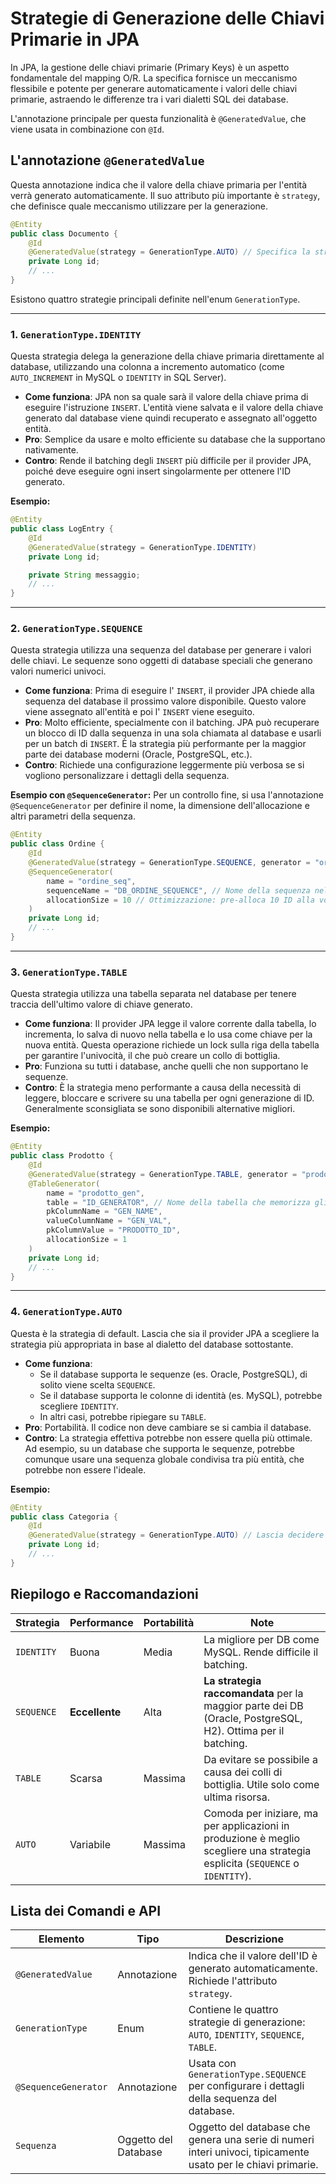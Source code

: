 # Strategie di Generazione delle Chiavi Primarie in JPA

In JPA, la gestione delle chiavi primarie (Primary Keys) è un aspetto fondamentale del mapping O/R. La specifica fornisce un meccanismo flessibile e potente per generare automaticamente i valori delle chiavi primarie, astraendo le differenze tra i vari dialetti SQL dei database.

L'annotazione principale per questa funzionalità è `@GeneratedValue`, che viene usata in combinazione con `@Id`.

## L'annotazione `@GeneratedValue`

Questa annotazione indica che il valore della chiave primaria per l'entità verrà generato automaticamente. Il suo attributo più importante è `strategy`, che definisce quale meccanismo utilizzare per la generazione.

```java
@Entity
public class Documento {
    @Id
    @GeneratedValue(strategy = GenerationType.AUTO) // Specifica la strategia
    private Long id;
    // ...
}
```

Esistono quattro strategie principali definite nell'enum `GenerationType`.

---

### 1. `GenerationType.IDENTITY`

Questa strategia delega la generazione della chiave primaria direttamente al database, utilizzando una colonna a incremento automatico (come `AUTO_INCREMENT` in MySQL o `IDENTITY` in SQL Server).

- **Come funziona**: JPA non sa quale sarà il valore della chiave prima di eseguire l'istruzione `INSERT`. L'entità viene salvata e il valore della chiave generato dal database viene quindi recuperato e assegnato all'oggetto entità.
- **Pro**: Semplice da usare e molto efficiente su database che la supportano nativamente.
- **Contro**: Rende il batching degli `INSERT` più difficile per il provider JPA, poiché deve eseguire ogni insert singolarmente per ottenere l'ID generato.

**Esempio:**

```java
@Entity
public class LogEntry {
    @Id
    @GeneratedValue(strategy = GenerationType.IDENTITY)
    private Long id;

    private String messaggio;
    // ...
}
```

---

### 2. `GenerationType.SEQUENCE`

Questa strategia utilizza una sequenza del database per generare i valori delle chiavi. Le sequenze sono oggetti di database speciali che generano valori numerici univoci.

- **Come funziona**: Prima di eseguire l' `INSERT`, il provider JPA chiede alla sequenza del database il prossimo valore disponibile. Questo valore viene assegnato all'entità e poi l' `INSERT` viene eseguito.
- **Pro**: Molto efficiente, specialmente con il batching. JPA può recuperare un blocco di ID dalla sequenza in una sola chiamata al database e usarli per un batch di `INSERT`. È la strategia più performante per la maggior parte dei database moderni (Oracle, PostgreSQL, etc.).
- **Contro**: Richiede una configurazione leggermente più verbosa se si vogliono personalizzare i dettagli della sequenza.

**Esempio con `@SequenceGenerator`:**
Per un controllo fine, si usa l'annotazione `@SequenceGenerator` per definire il nome, la dimensione dell'allocazione e altri parametri della sequenza.

```java
@Entity
public class Ordine {
    @Id
    @GeneratedValue(strategy = GenerationType.SEQUENCE, generator = "ordine_seq")
    @SequenceGenerator(
        name = "ordine_seq",
        sequenceName = "DB_ORDINE_SEQUENCE", // Nome della sequenza nel DB
        allocationSize = 10 // Ottimizzazione: pre-alloca 10 ID alla volta
    )
    private Long id;
    // ...
}
```

---

### 3. `GenerationType.TABLE`

Questa strategia utilizza una tabella separata nel database per tenere traccia dell'ultimo valore di chiave generato.

- **Come funziona**: Il provider JPA legge il valore corrente dalla tabella, lo incrementa, lo salva di nuovo nella tabella e lo usa come chiave per la nuova entità. Questa operazione richiede un lock sulla riga della tabella per garantire l'univocità, il che può creare un collo di bottiglia.
- **Pro**: Funziona su tutti i database, anche quelli che non supportano le sequenze.
- **Contro**: È la strategia meno performante a causa della necessità di leggere, bloccare e scrivere su una tabella per ogni generazione di ID. Generalmente sconsigliata se sono disponibili alternative migliori.

**Esempio:**

```java
@Entity
public class Prodotto {
    @Id
    @GeneratedValue(strategy = GenerationType.TABLE, generator = "prodotto_gen")
    @TableGenerator(
        name = "prodotto_gen",
        table = "ID_GENERATOR", // Nome della tabella che memorizza gli ID
        pkColumnName = "GEN_NAME",
        valueColumnName = "GEN_VAL",
        pkColumnValue = "PRODOTTO_ID",
        allocationSize = 1
    )
    private Long id;
    // ...
}
```

---

### 4. `GenerationType.AUTO`

Questa è la strategia di default. Lascia che sia il provider JPA a scegliere la strategia più appropriata in base al dialetto del database sottostante.

- **Come funziona**:
  - Se il database supporta le sequenze (es. Oracle, PostgreSQL), di solito viene scelta `SEQUENCE`.
  - Se il database supporta le colonne di identità (es. MySQL), potrebbe scegliere `IDENTITY`.
  - In altri casi, potrebbe ripiegare su `TABLE`.
- **Pro**: Portabilità. Il codice non deve cambiare se si cambia il database.
- **Contro**: La strategia effettiva potrebbe non essere quella più ottimale. Ad esempio, su un database che supporta le sequenze, potrebbe comunque usare una sequenza globale condivisa tra più entità, che potrebbe non essere l'ideale.

**Esempio:**

```java
@Entity
public class Categoria {
    @Id
    @GeneratedValue(strategy = GenerationType.AUTO) // Lascia decidere al provider JPA
    private Long id;
    // ...
}
```

## Riepilogo e Raccomandazioni

| Strategia | Performance | Portabilità | Note |
|---|---|---|---|
| `IDENTITY` | Buona | Media | La migliore per DB come MySQL. Rende difficile il batching. |
| `SEQUENCE` | **Eccellente** | Alta | **La strategia raccomandata** per la maggior parte dei DB (Oracle, PostgreSQL, H2). Ottima per il batching. |
| `TABLE` | Scarsa | Massima | Da evitare se possibile a causa dei colli di bottiglia. Utile solo come ultima risorsa. |
| `AUTO` | Variabile | Massima | Comoda per iniziare, ma per applicazioni in produzione è meglio scegliere una strategia esplicita (`SEQUENCE` o `IDENTITY`). |

## Lista dei Comandi e API

| Elemento | Tipo | Descrizione |
|---|---|---|
| `@GeneratedValue` | Annotazione | Indica che il valore dell'ID è generato automaticamente. Richiede l'attributo `strategy`. |
| `GenerationType` | Enum | Contiene le quattro strategie di generazione: `AUTO`, `IDENTITY`, `SEQUENCE`, `TABLE`. |
| `@SequenceGenerator` | Annotazione | Usata con `GenerationType.SEQUENCE` per configurare i dettagli della sequenza del database. |
| `Sequenza` | Oggetto del Database | Oggetto del database che genera una serie di numeri interi univoci, tipicamente usato per le chiavi primarie. |
